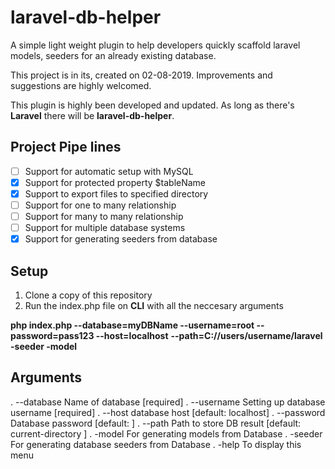 # laravel-db-helper

A simple light weight plugin to help developers quickly scaffold laravel models, seeders for an already existing database.

This project is in its, created on 02-08-2019. Improvements and suggestions are highly welcomed.

This plugin is highly been developed and updated. As long as there's **Laravel** there will be **laravel-db-helper**.

## Project Pipe lines

- [ ] Support for automatic setup with MySQL
- [x] Support for protected property $tableName
- [x] Support to export files to specified directory
- [ ] Support for one to many relationship
- [ ] Support for many to many relationship
- [ ] Support for multiple database systems
- [x] Support for generating seeders from database

## Setup
1. Clone a copy of this repository
2. Run the index.php file on **CLI** with all the neccesary arguments

**php index.php --database=myDBName --username=root --password=pass123 --host=localhost** 
**--path=C://users/username/laravel -seeder -model**

## Arguments
. --database  Name of database [required] 
. --username  Setting up database username [required]
. --host      database host [default: localhost] 
. --password  Database password [default: ]
. --path      Path to store DB result [default: current-directory ]
. -model      For generating models from Database
. -seeder     For generating database seeders from Database
. -help       To display this menu

